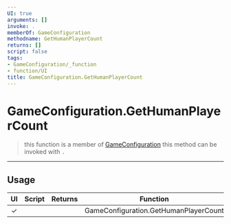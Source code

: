 ```yaml
---
UI: true
arguments: []
invoke: .
memberOf: GameConfiguration
methodname: GetHumanPlayerCount
returns: []
script: false
tags:
- GameConfiguration/_function
- function/UI
title: GameConfiguration.GetHumanPlayerCount
---
```

# GameConfiguration.GetHumanPlayerCount
> this function is a member of [GameConfiguration](civ-6/lua/GameConfiguration.md)
> this method can be invoked with `.`
-----
## Usage
|  UI | Script | Returns | Function | Arguments |
|:---:|:------:|-------:|:--------:|:---------|
|✓| ||GameConfiguration.GetHumanPlayerCount||
